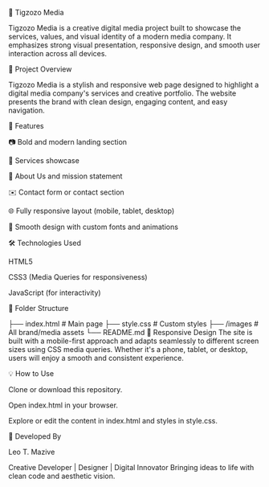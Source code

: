 📸 Tigzozo Media

Tigzozo Media is a creative digital media project built to showcase the services, values, and visual identity of a modern media company. It emphasizes strong visual presentation, responsive design, and smooth user interaction across all devices.

🌟 Project Overview

Tigzozo Media is a stylish and responsive web page designed to highlight a digital media company's services and creative portfolio. The website presents the brand with clean design, engaging content, and easy navigation.

🚀 Features

📷 Bold and modern landing section

💼 Services showcase

🧠 About Us and mission statement

✉️ Contact form or contact section

🌐 Fully responsive layout (mobile, tablet, desktop)

🎨 Smooth design with custom fonts and animations

🛠️ Technologies Used

HTML5

CSS3 (Media Queries for responsiveness)

JavaScript (for interactivity)

📂 Folder Structure

├── index.html         # Main page
├── style.css          # Custom styles
├── /images            # All brand/media assets
└── README.md
📱 Responsive Design
The site is built with a mobile-first approach and adapts seamlessly to different screen sizes using CSS media queries. Whether it's a phone, tablet, or desktop, users will enjoy a smooth and consistent experience.

💡 How to Use

Clone or download this repository.

Open index.html in your browser.

Explore or edit the content in index.html and styles in style.css.

👤 Developed By

Leo T. Mazive

Creative Developer | Designer | Digital Innovator
Bringing ideas to life with clean code and aesthetic vision.
